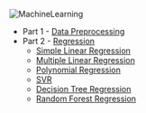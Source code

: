 ![MachineLearning](https://socialify.git.ci/aryasoni98/MachineLearning/image?description=1&language=1&owner=1&theme=Light)

- Part 1 - [Data Preprocessing](https://github.com/aryasoni98/Machine-Learning/tree/main/Data%20Preprocessing)
- Part 2 - [Regression](https://github.com/aryasoni98/Machine-Learning/tree/main/Regression)
   - [Simple Linear Regression](https://github.com/aryasoni98/Machine-Learning/blob/main/Regression/Simple_Linear_Regression.ipynb)
   - [Multiple Linear Regression](https://github.com/aryasoni98/MachineLearning/blob/main/Regression/multiple_linear_regression.ipynb)
   - [Polynomial Regression](https://github.com/aryasoni98/MachineLearning/blob/main/Regression/polynomial_regression.ipynb)
   - [SVR](https://github.com/aryasoni98/MachineLearning/blob/main/Regression/support_vector_regression_svr.ipynb)
   - [Decision Tree Regression](https://github.com/aryasoni98/MachineLearning/blob/main/Regression/decision_tree_regression.ipynb)
   - [Random Forest Regression](https://github.com/aryasoni98/MachineLearning/blob/main/Regression/random_forest_regression.ipynb)
